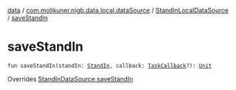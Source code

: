 [data](../../index.md) / [com.molikuner.nigb.data.local.dataSource](../index.md) / [StandInLocalDataSource](index.md) / [saveStandIn](./save-stand-in.md)

# saveStandIn

`fun saveStandIn(standIn: `[`StandIn`](../../com.molikuner.nigb.data.types/-stand-in/index.md)`, callback: `[`TaskCallback`](../../com.molikuner.nigb.data.source/-task-callback/index.md)`?): `[`Unit`](https://kotlinlang.org/api/latest/jvm/stdlib/kotlin/-unit/index.html)

Overrides [StandInDataSource.saveStandIn](../../com.molikuner.nigb.data.source/-stand-in-data-source/save-stand-in.md)

